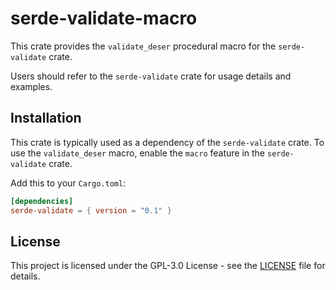 # serde-validate-macro

This crate provides the `validate_deser` procedural macro for the `serde-validate` crate.

Users should refer to the `serde-validate` crate for usage details and examples.

## Installation

This crate is typically used as a dependency of the `serde-validate` crate. To use the `validate_deser` macro, enable the `macro` feature in the `serde-validate` crate.

Add this to your `Cargo.toml`:

```toml
[dependencies]
serde-validate = { version = "0.1" }
```

## License

This project is licensed under the GPL-3.0 License - see the [LICENSE](LICENSE) file for details.
